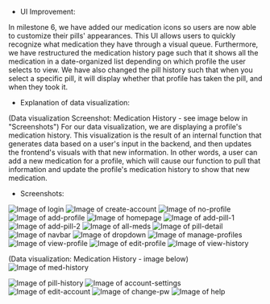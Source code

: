 - UI Improvement:

In milestone 6, we have added our medication icons so users are now able to customize their pills' appearances. This UI allows users to quickly recognize what medication they have through a visual queue. Furthermore, we have restructured the medication history page such that it shows all the medication in a date-organized list depending on which profile the user selects to view. We have also changed the pill history such that when you select a specific pill, it will display whether that profile has taken the pill, and when they took it.

- Explanation of data visualization:

(Data visualization Screenshot: Medication History - see image below in "Screenshots")
For our data visualization, we are displaying a profile's medication history. This visualization is the result of an internal function that generates data based on a user's input in the backend, and then updates the frontend's visuals with that new information. In other words, a user can add a new medication for a profile, which will cause our function to pull that information and update the profile's medication history to show that new medication.


- Screenshots:

![Image of login](screenshots/login.png)
![Image of create-account](screenshots/create-account.png)
![Image of no-profile](screenshots/no-profile.png)
![Image of add-profile](screenshots/add-profile.png)
![Image of homepage](screenshots/homepage.PNG)
![Image of add-pill-1](screenshots/add-pill-1.PNG)
![Image of add-pill-2](screenshots/add-pill-2.PNG)
![Image of all-meds](screenshots/all-meds.PNG)
![Image of pill-detail](screenshots/pill-detail.PNG)
![Image of navbar](screenshots/navbar.PNG)
![Image of dropdown](screenshots/dropdown.PNG)
![Image of manage-profiles](screenshots/manage-profiles.PNG)
![Image of view-profile](screenshots/view-profile.PNG)
![Image of edit-profile](screenshots/edit-profile.PNG)
![Image of view-history](screenshots/view-history.PNG)

(Data visualization: Medication History - image below)
![Image of med-history](screenshots/med-history.PNG)

![Image of pill-history](screenshots/pill-history.png)
![Image of account-settings](screenshots/account-settings.png)
![Image of edit-account](screenshots/edit-account.PNG)
![Image of change-pw](screenshots/change-pw.PNG)
![Image of help](screenshots/help.PNG)

